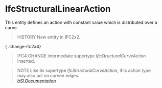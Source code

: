 IfcStructuralLinearAction
=========================
This entity defines an action with constant value which is distributed over a
curve.  
  
> HISTORY  New entity in IFC2x2.  
  
{ .change-ifc2x4}  
> IFC4 CHANGE  Intermediate supertype _IfcStructuralCurveAction_ inserted.  
  
> NOTE  Like its supertype _IfcStructuralCurveAction_, this action type may
> also act on curved edges.  
[ _bSI
Documentation_](https://standards.buildingsmart.org/IFC/DEV/IFC4_2/FINAL/HTML/schema/ifcstructuralanalysisdomain/lexical/ifcstructurallinearaction.htm)


